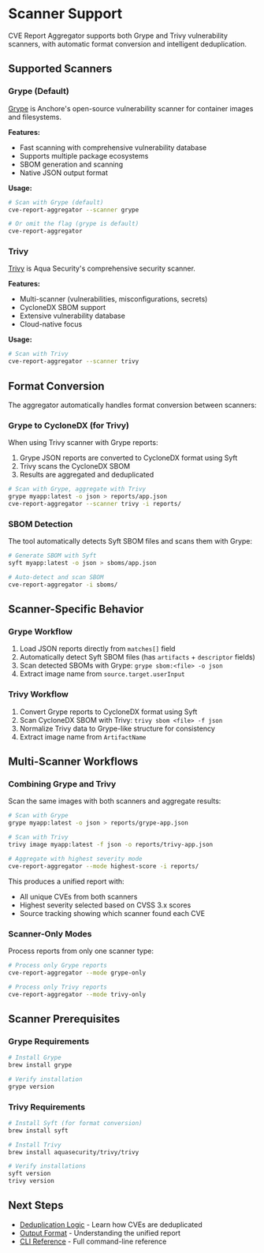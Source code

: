 # Scanner Support

CVE Report Aggregator supports both Grype and Trivy vulnerability scanners, with automatic format conversion and
intelligent deduplication.

## Supported Scanners

### Grype (Default)

[Grype](https://github.com/anchore/grype) is Anchore's open-source vulnerability scanner for container images and
filesystems.

**Features:**

- Fast scanning with comprehensive vulnerability database
- Supports multiple package ecosystems
- SBOM generation and scanning
- Native JSON output format

**Usage:**

```bash
# Scan with Grype (default)
cve-report-aggregator --scanner grype

# Or omit the flag (grype is default)
cve-report-aggregator
```

### Trivy

[Trivy](https://github.com/aquasecurity/trivy) is Aqua Security's comprehensive security scanner.

**Features:**

- Multi-scanner (vulnerabilities, misconfigurations, secrets)
- CycloneDX SBOM support
- Extensive vulnerability database
- Cloud-native focus

**Usage:**

```bash
# Scan with Trivy
cve-report-aggregator --scanner trivy
```

## Format Conversion

The aggregator automatically handles format conversion between scanners:

### Grype to CycloneDX (for Trivy)

When using Trivy scanner with Grype reports:

1. Grype JSON reports are converted to CycloneDX format using Syft
1. Trivy scans the CycloneDX SBOM
1. Results are aggregated and deduplicated

```bash
# Scan with Grype, aggregate with Trivy
grype myapp:latest -o json > reports/app.json
cve-report-aggregator --scanner trivy -i reports/
```

### SBOM Detection

The tool automatically detects Syft SBOM files and scans them with Grype:

```bash
# Generate SBOM with Syft
syft myapp:latest -o json > sboms/app.json

# Auto-detect and scan SBOM
cve-report-aggregator -i sboms/
```

## Scanner-Specific Behavior

### Grype Workflow

1. Load JSON reports directly from `matches[]` field
1. Automatically detect Syft SBOM files (has `artifacts` + `descriptor` fields)
1. Scan detected SBOMs with Grype: `grype sbom:<file> -o json`
1. Extract image name from `source.target.userInput`

### Trivy Workflow

1. Convert Grype reports to CycloneDX format using Syft
1. Scan CycloneDX SBOM with Trivy: `trivy sbom <file> -f json`
1. Normalize Trivy data to Grype-like structure for consistency
1. Extract image name from `ArtifactName`

## Multi-Scanner Workflows

### Combining Grype and Trivy

Scan the same images with both scanners and aggregate results:

```bash
# Scan with Grype
grype myapp:latest -o json > reports/grype-app.json

# Scan with Trivy
trivy image myapp:latest -f json -o reports/trivy-app.json

# Aggregate with highest severity mode
cve-report-aggregator --mode highest-score -i reports/
```

This produces a unified report with:

- All unique CVEs from both scanners
- Highest severity selected based on CVSS 3.x scores
- Source tracking showing which scanner found each CVE

### Scanner-Only Modes

Process reports from only one scanner type:

```bash
# Process only Grype reports
cve-report-aggregator --mode grype-only

# Process only Trivy reports
cve-report-aggregator --mode trivy-only
```

## Scanner Prerequisites

### Grype Requirements

```bash
# Install Grype
brew install grype

# Verify installation
grype version
```

### Trivy Requirements

```bash
# Install Syft (for format conversion)
brew install syft

# Install Trivy
brew install aquasecurity/trivy/trivy

# Verify installations
syft version
trivy version
```

## Next Steps

- [Deduplication Logic](deduplication.md) - Learn how CVEs are deduplicated
- [Output Format](output.md) - Understanding the unified report
- [CLI Reference](cli.md) - Full command-line reference
